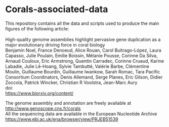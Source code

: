 # Corals-associated-data
This repository contains all the data and scripts used to produce the main figures of the following article:<br>
<br>
High-quality genome assemblies highlight pervasive gene duplication as a major evolutionary driving force in coral biology<br> 
Benjamin Noel, France Denoeud, Alice Rouan, Carol Buitrago-López, Laura Capasso, Julie Poulain, Emilie Boissin, Mélanie Pousse, Corinne Da Silva, Arnaud Couloux, Eric Armstrong, Quentin Carradec, Corinne Cruaud, Karine Labadie, Julie Lê-Hoang, Sylvie Tambutté, Valérie Barbe, Clémentine Moulin, Guillaume Bourdin, Guillaume Iwankow, Sarah Romac, Tara Pacific Consortium Coordinators, Denis Allemand, Serge Planes, Eric Gilson, Didier Zoccola, Patrick Wincker, Christian R Voolstra, Jean-Marc Aury
<br>
doi: <br>
https://www.biorxiv.org/content/<br>

The genome assembly and annotation are freely available at http://www.genoscope.cns.fr/corals<br>
All the sequencing data are available in the European Nucleotide Archive https://www.ebi.ac.uk/ena/browser/view/PRJEB51539<br>
